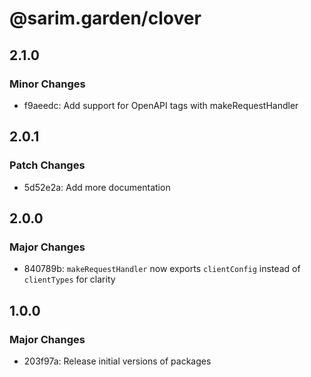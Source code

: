 # @sarim.garden/clover

## 2.1.0

### Minor Changes

- f9aeedc: Add support for OpenAPI tags with makeRequestHandler

## 2.0.1

### Patch Changes

- 5d52e2a: Add more documentation

## 2.0.0

### Major Changes

- 840789b: `makeRequestHandler` now exports `clientConfig` instead of `clientTypes` for clarity

## 1.0.0

### Major Changes

- 203f97a: Release initial versions of packages
